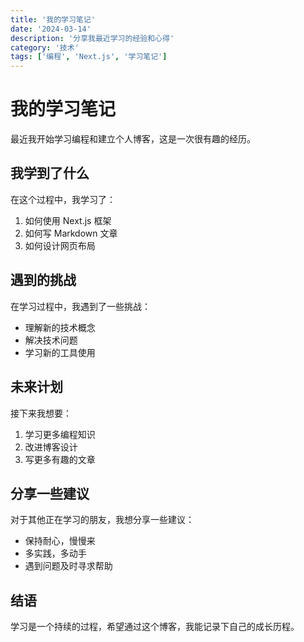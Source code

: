```yaml
---
title: '我的学习笔记'
date: '2024-03-14'
description: '分享我最近学习的经验和心得'
category: '技术'
tags: ['编程', 'Next.js', '学习笔记']
---
```


# 我的学习笔记

最近我开始学习编程和建立个人博客，这是一次很有趣的经历。

## 我学到了什么

在这个过程中，我学习了：

1. 如何使用 Next.js 框架
2. 如何写 Markdown 文章
3. 如何设计网页布局

## 遇到的挑战

在学习过程中，我遇到了一些挑战：

- 理解新的技术概念
- 解决技术问题
- 学习新的工具使用

## 未来计划

接下来我想要：

1. 学习更多编程知识
2. 改进博客设计
3. 写更多有趣的文章

## 分享一些建议

对于其他正在学习的朋友，我想分享一些建议：

- 保持耐心，慢慢来
- 多实践，多动手
- 遇到问题及时寻求帮助

## 结语

学习是一个持续的过程，希望通过这个博客，我能记录下自己的成长历程。 